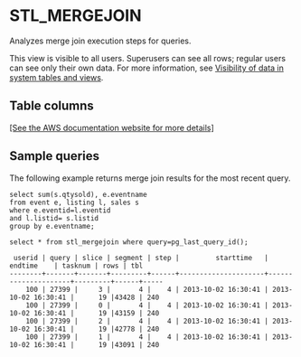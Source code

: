 # STL\_MERGEJOIN<a name="r_STL_MERGEJOIN"></a>

Analyzes merge join execution steps for queries\.

This view is visible to all users\. Superusers can see all rows; regular users can see only their own data\. For more information, see [Visibility of data in system tables and views](c_visibility-of-data.md)\.

## Table columns<a name="r_STL_MERGEJOIN-table-columns"></a>

[\[See the AWS documentation website for more details\]](http://docs.aws.amazon.com/redshift/latest/dg/r_STL_MERGEJOIN.html)

## Sample queries<a name="r_STL_MERGEJOIN-sample-queries"></a>

The following example returns merge join results for the most recent query\. 

```
select sum(s.qtysold), e.eventname
from event e, listing l, sales s
where e.eventid=l.eventid
and l.listid= s.listid
group by e.eventname;

select * from stl_mergejoin where query=pg_last_query_id();
```

```
 userid | query | slice | segment | step |         starttime   |          endtime    | tasknum | rows | tbl
--------+-------+-------+---------+------+---------------------+---------------------+---------+------+-----
    100 | 27399 |     3 |       4 |    4 | 2013-10-02 16:30:41 | 2013-10-02 16:30:41 |      19 |43428 | 240
    100 | 27399 |     0 |       4 |    4 | 2013-10-02 16:30:41 | 2013-10-02 16:30:41 |      19 |43159 | 240
    100 | 27399 |     2 |       4 |    4 | 2013-10-02 16:30:41 | 2013-10-02 16:30:41 |      19 |42778 | 240
    100 | 27399 |     1 |       4 |    4 | 2013-10-02 16:30:41 | 2013-10-02 16:30:41 |      19 |43091 | 240
```
